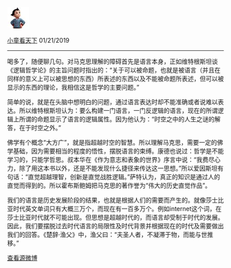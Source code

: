 [![image0.jpg](../_resources/image0-1.jpg)](http://weibo.com/1831727905)

[小童看天下](http://weibo.com/1831727905)
01/21/2019

* * *

喝多了，随便聊几句。对马克思理解的障碍首先是语言本身，正如维特根斯坦谈《逻辑哲学论》的主旨问题时指出的：“关于可以被命题，也就是被语言（并且在同样的意义上可以被思想的东西）所表述的东西以及不能被命题所表述，但可以被显示的东西的理论，我相信这是哲学的主要问题。”

简单的说，就是在头脑中想明白的问题，通过语言表达时却不能准确或者说难以表达。所以维特根斯坦认为：要么构建一门语言，一门反逻辑的语言，现在的所谓逻辑上所谓的命题显示了语言的逻辑属性。因为他认为：“时空之中的人生之谜的解答，在于时空之外。”

佛学有个概念“大方广”，就是指超越时空的智慧。所以理解马克思，需要一定的佛学基础，因为需要相当的程度的悟性，摆脱语言的束缚。康德也说过：哲学是不能学习的，只能学哲思。叔本华在《作为意志和表象的世界》序言中说：“我费尽心力，除了用这本书以外，还是不能发现什么捷径来传达这一思想。”所以爱因斯坦有句话：“直觉超越理智，创新是直觉战胜逻辑。”萨特认为，真正的知识是通过人的直觉而得到的。所以霍布斯鲍姆把马克思的著作誉为“伟大的历史直觉作品”。

我们的语言是历史发展阶段的结果，也就是根据人们的需要而产生的。就像莎士比亚时代英文单词只有大概三万个，而现在有一百多万个。例如internet这个词，在莎士比亚时代就不可能出现。但思想是超越时代的，而语言却受制于时代的发展。因此，我们要摆脱过去时代语言的局限性及时代背景并根据现在的时代及需要做出我们的回答。《楚辞·渔父》中，渔父曰：“夫圣人者，不凝滞于物，而能与世推移。”

[查看源微博](http://weibo.com/1831727905/Hd1m9zcAa)